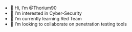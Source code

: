 - 👋 Hi, I’m @Thorium90
- 👀 I’m interested in Cyber-Security
- 🌱 I’m currently learning Red Team
- 💞️ I’m looking to collaborate on penetration testing tools

<!---
Thorium90/Thorium90 is a ✨ special ✨ repository because its `README.md` (this file) appears on your GitHub profile.
You can click the Preview link to take a look at your changes.
--->
